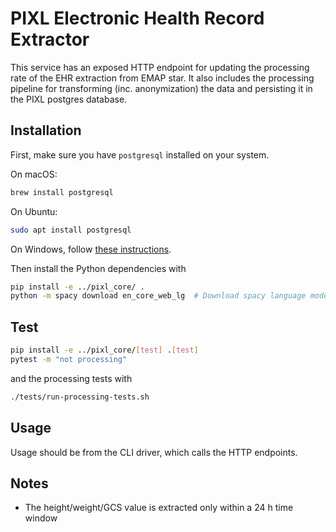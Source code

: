 # PIXL Electronic Health Record Extractor

This service has an exposed HTTP endpoint for updating the processing rate 
of the EHR extraction from EMAP star. It also includes the processing pipeline
for transforming (inc. anonymization) the data and persisting it in the PIXL 
postgres database.

## Installation

First, make sure you have `postgresql` installed on your system.

On macOS:

```bash
brew install postgresql
```

On Ubuntu:

```bash
sudo apt install postgresql
```

On Windows, follow [these instructions](https://www.postgresqltutorial.com/postgresql-getting-started/install-postgresql/).

Then install the Python dependencies with

```bash
pip install -e ../pixl_core/ .
python -m spacy download en_core_web_lg  # Download spacy language model for deidentification
```

## Test

```bash
pip install -e ../pixl_core/[test] .[test]
pytest -m "not processing"
```
and the processing tests with
```bash
./tests/run-processing-tests.sh 
```

## Usage

Usage should be from the CLI driver, which calls the HTTP endpoints.

## Notes

- The height/weight/GCS value is extracted only within a 24 h time window
